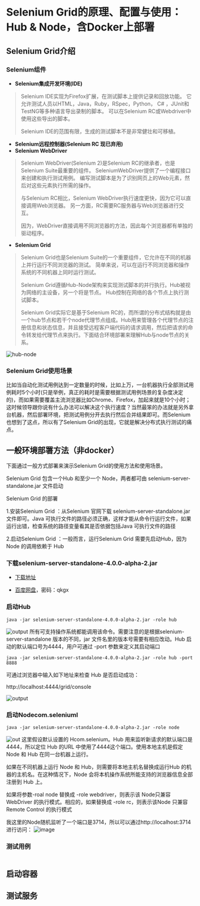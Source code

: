 # Selenium Grid的原理、配置与使用：Hub & Node，含Docker上部署
## Selenium Grid介绍
### Selenium组件
- **Selenium集成开发环境(IDE)**
> Selenium IDE实现为Firefox扩展，在测试脚本上提供记录和回放功能。 它允许测试人员以HTML，Java，Ruby，RSpec，Python， C# ，JUnit和TestNG等多种语言导出录制的脚本。 可以在Selenium RC或Webdriver中使用这些导出的脚本。
>
> Selenium IDE的范围有限，生成的测试脚本不是非常健壮和可移植。
- **Selenium远程控制器(Selenium RC 现已弃用)**
- **Selenium WebDriver**
> Selenium WebDriver(Selenium 2)是Selenium RC的继承者，也是Selenium Suite最重要的组件。 SeleniumWebDriver提供了一个编程接口来创建和执行测试用例。 编写测试脚本是为了识别网页上的Web元素，然后对这些元素执行所需的操作。
>
> 与Selenium RC相比，Selenium WebDriver执行速度更快，因为它可以直接调用Web浏览器。 另一方面，RC需要RC服务器与Web浏览器进行交互。
>
> 因为，WebDriver直接调用不同浏览器的方法，因此每个浏览器都有单独的驱动程序。
- **Selenium Grid**
> Selenium Grid也是Selenium Suite的一个重要组件，它允许在不同的机器上并行运行不同浏览器的测试。 简单来说，可以在运行不同浏览器和操作系统的不同机器上同时运行测试。
>
> Selenium Grid遵循Hub-Node架构来实现测试脚本的并行执行。Hub被视为网络的主设备，另一个将是节点。 Hub控制在网络的各个节点上执行测试脚本。
>
> Selenium Grid实际它是基于Selenium RC的，而所谓的分布式结构就是由一个hub节点和若干个node代理节点组成。Hub用来管理各个代理节点的注册信息和状态信息，并且接受远程客户端代码的请求调用，然后把请求的命令转发给代理节点来执行。下面结合环境部署来理解Hub与node节点的关系。

![hub-node](https://aichenwei.oss-ap-southeast-1.aliyuncs.com/github/test-selenium-grid/hub_and_nodes.jpg)

### Selenium Grid使用场景
比如当自动化测试用例达到一定数量的时候，比如上万，一台机器执行全部测试用例耗时5个小时(只是举例，真正的耗时是需要根据测试用例场景的复杂度决定的)，而如果需要覆盖主流浏览器比如Chrome、Firefox，加起来就是10个小时；这时候领导跟你说有什么办法可以解决这个执行速度？当然最笨的办法就是另外拿台机器，然后部署环境，把测试用例分开去执行然后合并结果即可。而Selenium也想到了这点，所以有了Selenium Grid的出现，它就是解决分布式执行测试的痛点。

## 一般环境部署方法（非docker）
下面通过一般方式部署来演示Selenium Grid的使用方法和使用场景。

Selenium Grid 包含一个Hub 和至少一个 Node，两者都可由 selenium-server-standalone.jar 文件启动

Selenium Grid 的部署

1.安装Selenium Grid ：从Selenium 官网下载 selenium-server-standalone.jar 文件即可。Java 可执行文件的路径必须正确，这样才能从命令行运行文件，如果运行出错，检查系统的路径变量看其是否依据包括Java 可执行文件的路径

2.启动Selenium Grid ：一般而言，运行Selenium Grid 需要先启动Hub，因为 Node 的调用依赖于 Hub

### 下载selenium-server-standalone-4.0.0-alpha-2.jar
- [下载地址](http://selenium-release.storage.googleapis.com/index.html)

- [百度网盘](https://pan.baidu.com/s/1JNSDM9JqH83gs4jY0jUN7w)，密码：qkgx

### 启动Hub
```shell script
java -jar selenium-server-standalone-4.0.0-alpha-2.jar -role hub
```
![output](https://aichenwei.oss-ap-southeast-1.aliyuncs.com/github/test-selenium-grid/2.png)
所有可支持操作系统都能调用该命令。需要注意的是根据selenium-server-standalone 版本的不同，jar 文件名里的版本号需要有相应改动。Hub 启动的默认端口号为4444，用户可通过 -port 参数来定义其启动端口
```shell script
java -jar selenium-server-standalone-4.0.0-alpha-2.jar -role hub -port 8888
```
可通过浏览器中输入如下地址来检查 Hub 是否启动成功：

http://localhost:4444/grid/console

![output](https://aichenwei.oss-ap-southeast-1.aliyuncs.com/github/test-selenium-grid/3.png)

### 启动Nodecom.seleniuml 
```shell script
java -jar selenium-server-standalone-4.0.0-alpha-2.jar -role node
```
![out](https://aichenwei.oss-ap-southeast-1.aliyuncs.com/github/test-selenium-grid/4.png)
这里假设默认设置的 Hcom.selenium。Hub 用来监听新请求的默认端口是4444，所以定位 Hub 的URL 中使用了4444这个端口。使用本地主机是假定 Node 和 Hub 在同一台机器上运行。

如果在不同机器上运行 Node 和 Hub，则需要将本地主机名替换成运行Hub 的机器的主机名。在这种情况下，Node 会将本机操作系统所能支持的浏览器信息全部注册到 Hub 上。

如果将参数-roal node 替换成 -role webdriver，则表示该 Node只兼容WebDriver 的执行模式。相应的，如果替换成 -role rc，则表示该Node 只兼容 Remote Control 的执行模式

我这里的Node随机监听了一个端口是3714，所以可以通过http://localhost:3714进行访问：
![image](https://aichenwei.oss-ap-southeast-1.aliyuncs.com/github/test-selenium-grid/5.png)

### 测试用例

```shell script

```

## 启动容器

## 测试服务